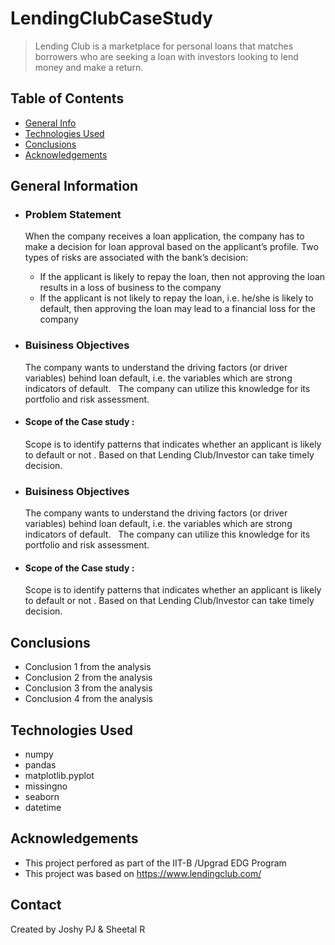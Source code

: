 # LendingClubCaseStudy

> Lending Club is a marketplace for personal loans that matches borrowers who are seeking a loan with investors looking to lend money and make a return. 

## Table of Contents
* [General Info](#general-information)
* [Technologies Used](#technologies-used)
* [Conclusions](#conclusions)
* [Acknowledgements](#acknowledgements)


<!-- You can include any other section that is pertinent to your problem -->

## General Information
* ### Problem Statement
    When the company receives a loan application, the company has to make a decision for loan approval based on the applicant’s profile. 
    Two types of risks are   associated with the bank’s decision:
    - If the applicant is likely to repay the loan, then not approving the loan results in a loss of business to the company
    - If the applicant is not likely to repay the loan, i.e. he/she is likely to default, then approving the loan may lead to a financial loss for the company
   
 * ### Buisiness Objectives
   The company wants to understand the driving factors (or driver variables) behind loan default, i.e. the variables which are strong indicators of default.  
   The company can utilize this knowledge for its portfolio and risk assessment. 

 * #### Scope of the Case study : 
   Scope is to identify patterns that indicates whether an applicant is likely to default or not . Based on that Lending Club/Investor can take timely decision.

 * ### Buisiness Objectives
   The company wants to understand the driving factors (or driver variables) behind loan default, i.e. the variables which are strong indicators of default.  
   The   company can utilize this knowledge for its portfolio and risk assessment. 

 * #### Scope of the Case study : 
   Scope is to identify patterns that indicates whether an applicant is likely to default or not . Based on that Lending Club/Investor can take timely decision.

<!-- You don't have to answer all the questions - just the ones relevant to your project. -->

## Conclusions
- Conclusion 1 from the analysis
- Conclusion 2 from the analysis
- Conclusion 3 from the analysis
- Conclusion 4 from the analysis

<!-- You don't have to answer all the questions - just the ones relevant to your project. -->


## Technologies Used
- numpy
- pandas 
- matplotlib.pyplot
- missingno
- seaborn
- datetime 


## Acknowledgements
- This project perfored as part of the IIT-B /Upgrad EDG Program
- This project was based on https://www.lendingclub.com/


## Contact
Created by Joshy PJ & Sheetal R


<!-- Optional -->
<!-- ## License -->
<!-- This project is open source and available under the [... License](). -->

<!-- You don't have to include all sections - just the one's relevant to your project -->
